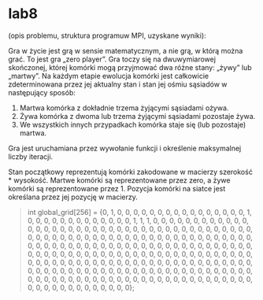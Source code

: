 # lab8

(opis problemu, struktura programuw MPI, uzyskane wyniki):

Gra w życie jest grą w sensie matematycznym, a nie grą, w którą można grać. To jest gra „zero player”. Gra toczy się na dwuwymiarowej skończonej, której komórki mogą przyjmować dwa różne stany: „żywy” lub „martwy”. Na każdym etapie ewolucja komórki jest całkowicie zdeterminowana przez jej aktualny stan i stan jej ośmiu sąsiadów w następujący sposób: 
1) Martwa komórka z dokładnie trzema żyjącymi sąsiadami ożywa.
2) Żywa komórka z dwoma lub trzema żyjącymi sąsiadami pozostaje żywa.
3) We wszystkich innych przypadkach komórka staje się (lub pozostaje) martwa.

Gra jest uruchamiana przez wywołanie funkcji i określenie maksymalnej liczby iteracji. 

Stan początkowy reprezentują komórki zakodowane w macierzy szerokość * wysokość. Martwe komórki są reprezentowane przez zero, a żywe komórki są reprezentowane przez 1. Pozycja komórki na siatce jest określana przez jej pozycję w macierzy.

> int global_grid[256] =
>        {0, 1, 0, 0, 0, 0, 0, 0, 0, 0, 0, 0, 0, 0, 0, 0,
>         0, 0, 1, 0, 0, 0, 0, 0, 0, 0, 0, 0, 0, 0, 0, 0,
>         1, 1, 1, 0, 0, 0, 0, 0, 0, 0, 0, 0, 0, 0, 0, 0,
>         0, 0, 0, 0, 0, 0, 0, 0, 0, 0, 0, 0, 0, 0, 0, 0,
>         0, 0, 0, 0, 0, 0, 0, 0, 0, 0, 0, 0, 0, 0, 0, 0,
>         0, 0, 0, 0, 0, 0, 0, 0, 0, 0, 0, 0, 0, 0, 0, 0,
>         0, 0, 0, 0, 0, 0, 0, 0, 0, 0, 0, 0, 0, 0, 0, 0,
>         0, 0, 0, 0, 0, 0, 0, 0, 0, 0, 0, 0, 0, 0, 0, 0,
>         0, 0, 0, 0, 0, 0, 0, 0, 0, 0, 0, 0, 0, 0, 0, 0,
>         0, 0, 0, 0, 0, 0, 0, 0, 0, 0, 0, 0, 0, 0, 0, 0,
>         0, 0, 0, 0, 0, 0, 0, 0, 0, 0, 0, 0, 0, 0, 0, 0,
>         0, 0, 0, 0, 0, 0, 0, 0, 0, 0, 0, 0, 0, 0, 0, 0,
>         0, 0, 0, 0, 0, 0, 0, 0, 0, 0, 0, 0, 0, 0, 0, 0,
>         0, 0, 0, 0, 0, 0, 0, 0, 0, 0, 0, 0, 0, 0, 0, 0,
>         0, 0, 0, 0, 0, 0, 0, 0, 0, 0, 0, 0, 0, 0, 0, 0,
>         0, 0, 0, 0, 0, 0, 0, 0, 0, 0, 0, 0, 0, 0, 0, 0};
